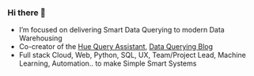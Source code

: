 ### Hi there 👋

- I’m focused on delivering Smart Data Querying to modern Data Warehousing
- Co-creator of the [Hue Query Assistant](https://gethue.com/), [Data Querying Blog](https://medium.com/data-querying)
- Full stack Cloud, Web, Python, SQL, UX, Team/Project Lead, Machine Learning, Automation.. to make Simple Smart Systems
